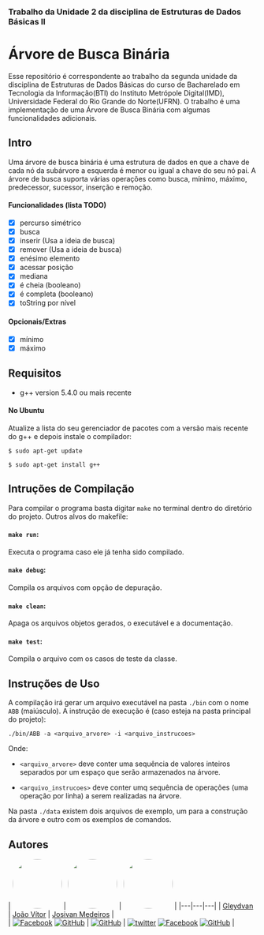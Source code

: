### Trabalho da Unidade 2 da disciplina de Estruturas de Dados Básicas II

# Árvore de Busca Binária 


Esse repositório é correspondente ao trabalho da segunda unidade da disciplina de Estruturas de Dados Básicas do curso de Bacharelado em Tecnologia da Informação(BTI) do Instituto Metrópole Digital(IMD), Universidade Federal do Rio Grande do Norte(UFRN).
O trabalho é uma implementação de uma Árvore de Busca Binária com algumas funcionalidades adicionais.

## Intro

Uma árvore de busca binária é uma estrutura de dados en que a chave de cada nó da subárvore a esquerda é menor ou igual a chave do seu nó pai. 
A árvore de busca suporta várias operações como busca, mínimo, máximo, predecessor, sucessor, inserção e remoção.

#### Funcionalidades (lista TODO)

- [x] percurso simétrico
- [x] busca
- [x] inserir (Usa a ideia de busca)
- [x] remover (Usa a ideia de busca)
- [x] enésimo elemento
- [x] acessar posição
- [x] mediana
- [x] é cheia (booleano)
- [x] é completa (booleano)
- [x] toString por nível

#### Opcionais/Extras

- [x] mínimo
- [x] máximo

## Requisitos

* g++ version 5.4.0 ou mais recente

#### No Ubuntu

Atualize a lista do seu gerenciador de pacotes com a versão mais recente do g++ e depois instale o compilador:

`$ sudo apt-get update`

`$ sudo apt-get install g++`

## Intruções de Compilação

Para compilar o programa basta digitar `make` no terminal dentro do diretório do projeto.
Outros alvos do makefile:

#### `make run`:

Executa o programa caso ele já tenha sido compilado.

#### `make debug`:

Compila os arquivos com opção de depuração.

#### `make clean`:

Apaga os arquivos objetos gerados, o executável e a documentação.

#### `make test`:

Compila o arquivo com os casos de teste da classe.

## Instruções de Uso

A compilação irá gerar um arquivo executável na pasta `./bin` com o nome `ABB` (maiúsculo). A instrução de execução é (caso esteja na pasta principal do projeto):

`./bin/ABB -a <arquivo_arvore> -i <arquivo_instrucoes>`

Onde:

- `<arquivo_arvore>` deve conter uma sequência de valores inteiros separados por um espaço que serão armazenados na árvore.

- `<arquivo_instrucoes>` deve conter umq sequência de operações (uma operação por linha) a serem realizadas na árvore.

Na pasta `./data` existem dois arquivos de exemplo, um para a construção da árvore e outro com os exemplos de comandos.


## Autores
| [<img src="https://avatars1.githubusercontent.com/u/29136918?s=460&v=4" width="100" style="border-radius:50%"/>](https://github.com/gleydvan) | 
[<img src="https://avatars3.githubusercontent.com/u/28351214?s=460&v=4" width="100" style="border-radius:50%"/>](https://github.com/JohnVithor) | 
[<img src="https://scontent.fnat2-1.fna.fbcdn.net/v/t1.0-9/26196311_1726317707421220_3069236098433062740_n.jpg?_nc_cat=0&oh=68686ac8256abd16fd2c09ce0ba80b07&oe=5B9D0B5E" width="100" style="border-radius:50%"/>](https://github.com/JoMedeiros) |
|---|---|---|
| [Gleydvan](https://github.com/gleydvan) | [João Vítor](https://github.com/JohnVithor) | [Josivan Medeiros](http://lcc.ufrn.br/~josivanmedeiros/) |  
| [![Facebook][2]][1.2] [![GitHub][6]][1.6] | [![GitHub][6]][2.6] | [![twitter][1]][3.1] [![Facebook][2]][3.2] [![GitHub][6]][3.6] |

[1]: http://i.imgur.com/tXSoThF.png
[2]: http://i.imgur.com/P3YfQoD.png
[6]: http://i.imgur.com/0o48UoR.png

[1.2]: https://www.facebook.com/gleydvan
[1.6]: https://github.com/gleydvan

[2.3]: jv.venceslau.c@gmail.com 
[2.6]: https://github.com/JohnVithor

[3.1]: https://twitter.com/MedeirosJosivan
[3.2]: https://www.facebook.com/JosivanMedeiros
[3.6]: https://github.com/JoMedeiros


